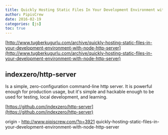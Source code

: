 ```yaml
---
title: Quickly Hosting Static Files In Your Development Environment with Node http-server
author: PipisCrew
date: 2016-02-19
categories: [js]
toc: true
---
```


[http://www.tugberkugurlu.com/archive/quickly-hosting-static-files-in-your-development-environment-with-node-http-server](http://www.tugberkugurlu.com/archive/quickly-hosting-static-files-in-your-development-environment-with-node-http-server)

## indexzero/http-server

Is a simple, zero-configuration command-line http server. It is powerful enough for production usage, but it's simple and hackable enough to be used for testing, local development, and learning.

[https://github.com/indexzero/http-server](https://github.com/indexzero/http-server)

origin - http://www.pipiscrew.com/?p=3921 quickly-hosting-static-files-in-your-development-environment-with-node-http-server